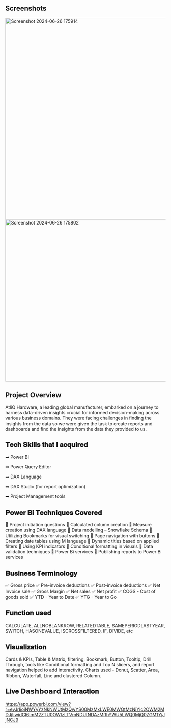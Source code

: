 
## Screenshots

<img width="633" alt="Screenshot 2024-06-26 175914" src="https://github.com/Krishn9779/Power-BI-Project-Business-Insights-360/assets/157500409/ca0a2943-a16e-4217-a0fe-30f63ec29107">


<img width="510" alt="Screenshot 2024-06-26 175802" src="https://github.com/Krishn9779/Power-BI-Project-Business-Insights-360/assets/157500409/a66427fa-bc33-4f5b-b319-28d3514c563a">

## Project Overview
AtliQ Hardware, a leading global manufacturer, embarked on a journey to harness data-driven insights crucial for informed decision-making across various business domains. They were facing challenges in finding the insights from the data so we were given the task to create reports and dashboards and find the insights from the data they provided to us.
## 𝐓𝐞𝐜𝐡 𝐒𝐤𝐢𝐥𝐥𝐬 𝐭𝐡𝐚𝐭 𝐈 𝐚𝐜𝐪𝐮𝐢𝐫𝐞𝐝
➡ Power BI

➡ Power Query Editor

➡ DAX Language

➡ DAX Studio (for report optimization)

➡ Project Management tools
## 𝐏𝐨𝐰𝐞𝐫 𝐁𝐢 𝐓𝐞𝐜𝐡𝐧𝐢𝐪𝐮𝐞𝐬 𝐂𝐨𝐯𝐞𝐫𝐞𝐝
🔹 Project initiation questions 🔹 Calculated column creation 🔹 Measure creation using DAX language 🔹 Data modelling – Snowflake Schema 🔹 Utilizing Bookmarks for visual switching 🔹 Page navigation with buttons 🔹 Creating date tables using M language 🔹 Dynamic titles based on applied filters 🔹 Using KPI indicators 🔹 Conditional formatting in visuals 🔹 Data validation techniques 🔹 Power Bi services 🔹 Publishing reports to Power Bi services
## 𝐁𝐮𝐬𝐢𝐧𝐞𝐬𝐬 𝐓𝐞𝐫𝐦𝐢𝐧𝐨𝐥𝐨𝐠𝐲
✅ Gross price ✅ Pre-invoice deductions ✅ Post-invoice deductions ✅ Net Invoice sale ✅ Gross Margin ✅ Net sales ✅ Net profit ✅ COGS - Cost of goods sold ✅ YTD - Year to Date ✅ YTG - Year to Go
## 𝐅𝐮𝐧𝐜𝐭𝐢𝐨𝐧 𝐮𝐬𝐞𝐝
CALCULATE, ALLNOBLANKROW, RELATEDTABLE, SAMEPERIODLASTYEAR, SWITCH, HASONEVALUE, ISCROSSFILTERED, IF, DIVIDE, etc
## 𝐕𝐢𝐬𝐮𝐚𝐥𝐢𝐳𝐚𝐭𝐢𝐨𝐧
Cards & KPIs, Table & Matrix, filtering, Bookmark, Button, Tooltip, Drill Through, tools like Conditional formatting and Top N slicers, and report navigation helped to add interactivity. Charts used - Donut, Scatter, Area, Ribbon, Waterfall, Line and clustered Column.
## 𝐋𝐢𝐯𝐞 𝗗𝗮𝘀𝗵𝗯𝗼𝗮𝗿𝗱 𝗜𝐧𝐭𝐞𝐫𝐚𝐜𝐭𝐢𝐨𝐧

https://app.powerbi.com/view?r=eyJrIjoiNWYyYzNkNWUtMzQwYS00MzMxLWE0MWQtMzNiYjc2OWM2MDJjIiwidCI6ImM2ZTU0OWIzLTVmNDUtNDAzMi1hYWU5LWQ0MjQ0ZGM1YjJjNCJ9
